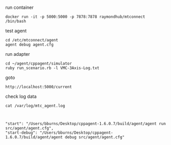 <!-- get image

    docker pull raymondhub/mtconnect:v1.5 
-->

run container

    docker run -it -p 5000:5000 -p 7878:7878 raymondhub/mtconnect /bin/bash

test agent

    cd /etc/mtconnect/agent
    agent debug agent.cfg

run adapter

    cd ~/agent/cppagent/simulator
    ruby run_scenario.rb -l VMC-3Axis-Log.txt

goto

    http://localhost:5000/current

check log data

    cat /var/log/mtc_agent.log



    "start": "/Users/bburns/Desktop/cppagent-1.6.0.7/build/agent/agent run src/agent/agent.cfg",
    "start-debug": "/Users/bburns/Desktop/cppagent-1.6.0.7/build/agent/agent debug src/agent/agent.cfg"

